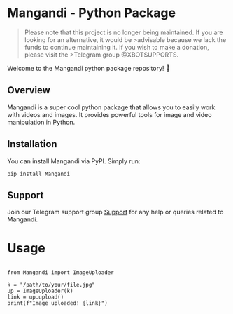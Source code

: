# Mangandi - Python Package

>Please note that this project is no longer being maintained. If you are looking for an alternative, it would be >advisable because we lack the funds to continue maintaining it. If you wish to make a donation, please visit the >Telegram group @XBOTSUPPORTS.

Welcome to the Mangandi python package repository! 🐍

## Overview
Mangandi is a super cool python package that allows you to easily work with videos and images. It provides powerful tools for image and video manipulation in Python.

## Installation
You can install Mangandi via PyPI. Simply run:

```pip install Mangandi```

## Support
Join our Telegram support group [Support](https://t.me/XBOTSUPPORTS) for any help or queries related to Mangandi.

# Usage 

```

from Mangandi import ImageUploader

k = "/path/to/your/file.jpg"
up = ImageUploader(k)
link = up.upload()
print(f"Image uploaded! {link}")
```

